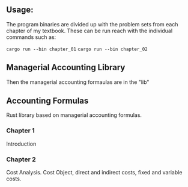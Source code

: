 ## Usage:

The program binaries are divided up with the problem sets from each chapter of my textbook. These can be run reach with the individual commands such as:

`cargo run --bin chapter_01`
`cargo run --bin chapter_02`

## Managerial Accounting Library

Then the managerial accounting formaulas are in the "lib"

## Accounting Formulas

Rust library based on managerial accounting formulas.

### Chapter 1

Introduction

### Chapter 2

Cost Analysis. Cost Object, direct and indirect costs, fixed and variable costs. 